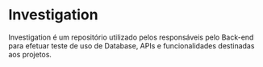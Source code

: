 # Investigation
Investigation é um repositório utilizado pelos responsáveis pelo Back-end para efetuar teste de uso de Database, APIs e funcionalidades destinadas aos projetos.
